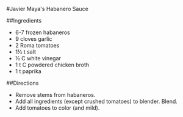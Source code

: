 #Javier Maya's Habanero Sauce

##Ingredients
- 6-7 frozen habaneros
- 9 cloves garlic
- 2 Roma tomatoes
- 1&frac12; t salt
- &frac12; C white vinegar
- 1 t C powdered chicken broth
- 1 t paprika

##Directions
- Remove stems from habaneros.
- Add all ingredients (except crushed tomatoes) to blender. Blend.
- Add tomatoes to color (and mild).

